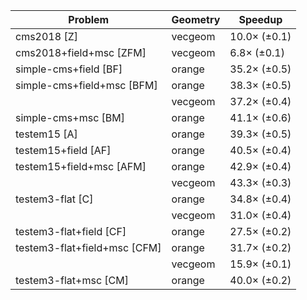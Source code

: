 | Problem                      | Geometry |      Speedup |
| ---------------------------- | -------- | ------------ |
| cms2018 [Z]                  | vecgeom  | 10.0× (±0.1) |
| cms2018+field+msc [ZFM]      | vecgeom  |  6.8× (±0.1) |
| simple-cms+field [BF]        | orange   | 35.2× (±0.5) |
| simple-cms+field+msc [BFM]   | orange   | 38.3× (±0.5) |
|                              | vecgeom  | 37.2× (±0.4) |
| simple-cms+msc [BM]          | orange   | 41.1× (±0.6) |
| testem15 [A]                 | orange   | 39.3× (±0.5) |
| testem15+field [AF]          | orange   | 40.5× (±0.4) |
| testem15+field+msc [AFM]     | orange   | 42.9× (±0.4) |
|                              | vecgeom  | 43.3× (±0.3) |
| testem3-flat [C]             | orange   | 34.8× (±0.4) |
|                              | vecgeom  | 31.0× (±0.4) |
| testem3-flat+field [CF]      | orange   | 27.5× (±0.2) |
| testem3-flat+field+msc [CFM] | orange   | 31.7× (±0.2) |
|                              | vecgeom  | 15.9× (±0.1) |
| testem3-flat+msc [CM]        | orange   | 40.0× (±0.2) |
